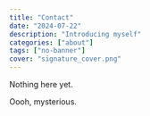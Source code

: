 ```yaml
---
title: "Contact"
date: "2024-07-22"
description: "Introducing myself"
categories: ["about"]
tags: ["no-banner"]
cover: "signature_cover.png"
---
```


Nothing here yet. 

Oooh, mysterious. 


